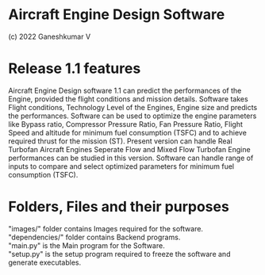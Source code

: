 # Aircraft Engine Design Software 
(c) 2022 Ganeshkumar V 

# Release 1.1 features
  Aircraft Engine Design software 1.1 can predict the performances of the Engine, provided the flight conditions and mission details.
  Software takes Flight conditions, Technology Level of the Engines, Engine size and predicts the performances.
  Software can be used to optimize the engine parameters like Bypass ratio, Compressor Pressure Ratio, Fan Pressure Ratio, Flight Speed and altitude for minimum fuel consumption (TSFC) and to achieve required thrust for the mission (ST).
  Present version can handle Real Turbofan Aircraft Engines
  Seperate Flow and Mixed Flow Turbofan Engine performances can be studied in this version.
  Software can handle range of inputs to compare and select optimized parameters for minimum fuel consumption (TSFC).


# Folders, Files and their purposes
  "images/" folder contains Images required for the software.\
  "dependencies/" folder contains Backend programs.\
  "main.py" is the Main program for the Software.\
  "setup.py" is the setup program required to freeze the software and generate executables.
